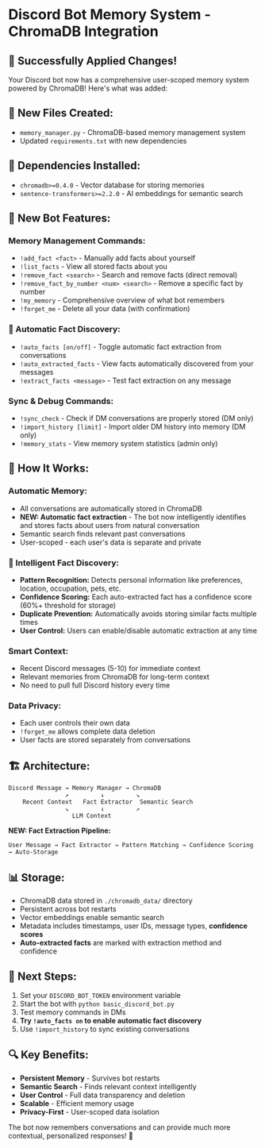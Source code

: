 # Discord Bot Memory System - ChromaDB Integration

## 🚀 Successfully Applied Changes!

Your Discord bot now has a comprehensive user-scoped memory system powered by ChromaDB! Here's what was added:

## 📁 New Files Created:
- `memory_manager.py` - ChromaDB-based memory management system
- Updated `requirements.txt` with new dependencies

## 🔧 Dependencies Installed:
- `chromadb>=0.4.0` - Vector database for storing memories
- `sentence-transformers>=2.2.0` - AI embeddings for semantic search

## 🤖 New Bot Features:

### **Memory Management Commands:**
- `!add_fact <fact>` - Manually add facts about yourself
- `!list_facts` - View all stored facts about you  
- `!remove_fact <search>` - Search and remove facts (direct removal)
- `!remove_fact_by_number <num> <search>` - Remove a specific fact by number
- `!my_memory` - Comprehensive overview of what bot remembers
- `!forget_me` - Delete all your data (with confirmation)

### **🤖 Automatic Fact Discovery:**
- `!auto_facts [on/off]` - Toggle automatic fact extraction from conversations
- `!auto_extracted_facts` - View facts automatically discovered from your messages
- `!extract_facts <message>` - Test fact extraction on any message

### **Sync & Debug Commands:**
- `!sync_check` - Check if DM conversations are properly stored (DM only)
- `!import_history [limit]` - Import older DM history into memory (DM only)
- `!memory_stats` - View memory system statistics (admin only)

## 🧠 How It Works:

### **Automatic Memory:**
- All conversations are automatically stored in ChromaDB
- **NEW: Automatic fact extraction** - The bot now intelligently identifies and stores facts about users from natural conversation
- Semantic search finds relevant past conversations
- User-scoped - each user's data is separate and private

### **🤖 Intelligent Fact Discovery:**
- **Pattern Recognition:** Detects personal information like preferences, location, occupation, pets, etc.
- **Confidence Scoring:** Each auto-extracted fact has a confidence score (60%+ threshold for storage)
- **Duplicate Prevention:** Automatically avoids storing similar facts multiple times
- **User Control:** Users can enable/disable automatic extraction at any time

### **Smart Context:**
- Recent Discord messages (5-10) for immediate context
- Relevant memories from ChromaDB for long-term context
- No need to pull full Discord history every time

### **Data Privacy:**
- Each user controls their own data
- `!forget_me` allows complete data deletion
- User facts are stored separately from conversations

## 🏗️ Architecture:

```
Discord Message → Memory Manager → ChromaDB
                ↗         ↓         ↘
    Recent Context   Fact Extractor  Semantic Search
                ↘         ↓         ↗
                  LLM Context
```

**NEW: Fact Extraction Pipeline:**
```
User Message → Fact Extractor → Pattern Matching → Confidence Scoring → Auto-Storage
```

## 📊 Storage:
- ChromaDB data stored in `./chromadb_data/` directory
- Persistent across bot restarts
- Vector embeddings enable semantic search
- Metadata includes timestamps, user IDs, message types, **confidence scores**
- **Auto-extracted facts** are marked with extraction method and confidence

## 🎯 Next Steps:
1. Set your `DISCORD_BOT_TOKEN` environment variable
2. Start the bot with `python basic_discord_bot.py`
3. Test memory commands in DMs
4. **Try `!auto_facts on` to enable automatic fact discovery**
5. Use `!import_history` to sync existing conversations

## 🔍 Key Benefits:
- **Persistent Memory** - Survives bot restarts
- **Semantic Search** - Finds relevant context intelligently  
- **User Control** - Full data transparency and deletion
- **Scalable** - Efficient memory usage
- **Privacy-First** - User-scoped data isolation

The bot now remembers conversations and can provide much more contextual, personalized responses! 🎉
